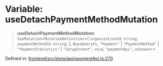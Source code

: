 # Variable: useDetachPaymentMethodMutation

> **useDetachPaymentMethodMutation**: `UseMutation`\<`MutationDefinition`\<\{ `organizationId`: `string`; `paymentMethodId`: `string`; \}, `BaseQueryFn`, `"Payment"` \| `"PaymentMethod"` \| `"PaymentStatistics"` \| `"SetupIntent"`, `void`, `"paymentApi"`, `unknown`\>\>

Defined in: [frontend/src/store/api/paymentApi.ts:270](https://github.com/lsendel/sass/blob/ca8b2b87627589617e0de57047e1f50d53e78078/frontend/src/store/api/paymentApi.ts#L270)
